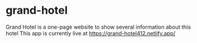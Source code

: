 # grand-hotel
Grand Hotel is a one-page website to show several information about this hotel
This app is currently live at https://grand-hotel412.netlify.app/
